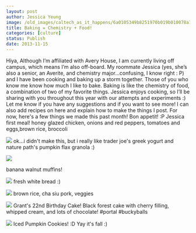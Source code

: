 ```yaml
---
layout: post
author: Jessica Yeung
image: /old_images/caltech_as_it_happens/6a0105349b8251970b019b010078a7970b.jpg
title: Baking = Chemistry + Food!
categories: [culture]
status: Publish
date: 2013-11-15
---
```


Hiya,
Although I’m affiliated with Avery House, I am currently living off campus, which means I’m also off-board. My roommate Jessica (yes, she’s also a senior, an Averite, and chemistry major…confusing, I know right : P) and I have been cooking and baking up a storm together. Those of you who know me know how much I like to bake. Baking is like the chemistry of food, a combination of two of my favorite things. Jessica enjoys cooking, so I’ll be sharing with you throughout this year with our attempts and experiments :) Let me know if you have any suggestions and if you want to see more! I can also add recipes on here and explain how to make the things I post. For now, here's a few things we made this past month!
Bon appetit! :P
Jessica
first meal! honey glazed chicken, onions and red peppers, tomatoes and eggs,brown rice, broccoli


![](/old_images/caltech_as_it_happens/6a0105349b8251970b019b01007aa0970b.jpg)
ok...i didn't make this, but i really like trader joe's greek yogurt and nature path's pumpkin flax granola :)


![](/old_images/caltech_as_it_happens/6a0105349b8251970b019b01007d5d970b.jpg)

banana walnut muffins!


![](/old_images/caltech_as_it_happens/6a0105349b8251970b019b01007ea4970b.jpg)
fresh white bread :)


![](/old_images/caltech_as_it_happens/6a0105349b8251970b019b0100c65f970d.jpg)
brown rice, cha siu pork, veggies


![](/old_images/caltech_as_it_happens/6a0105349b8251970b019b0100803f970b.jpg)
Grant's 22nd Birthday Cake! Black forest cake with cherry filling, whipped cream, and lots of chocolate! #portal #buckyballs


![](/old_images/caltech_as_it_happens/6a0105349b8251970b019b0100824b970b.jpg)
Iced Pumpkin Cookies! :D Yay it's fall :)
